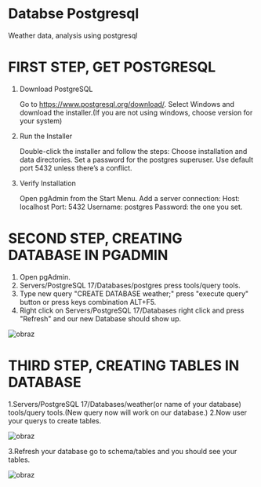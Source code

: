 # Databse Postgresql
Weather data, analysis using postgresql

# FIRST STEP, GET POSTGRESQL
1. Download PostgreSQL

    Go to https://www.postgresql.org/download/.
    Select Windows and download the installer.(If you are not using windows, choose version for your system)

2. Run the Installer

    Double-click the installer and follow the steps:
        Choose installation and data directories.
        Set a password for the postgres superuser.
        Use default port 5432 unless there’s a conflict.

3. Verify Installation

    Open pgAdmin from the Start Menu.
    Add a server connection:
        Host: localhost
        Port: 5432
        Username: postgres
        Password: the one you set.

# SECOND STEP, CREATING DATABASE IN PGADMIN

1. Open pgAdmin.
2. Servers/PostgreSQL 17/Databases/postgres press tools/query tools.
3. Type new query "CREATE DATABASE weather;" press "execute query" button or press keys combination ALT+F5.
4. Right click on Servers/PostgreSQL 17/Databases right click and press "Refresh" and our new Database should show up.
   
![obraz](https://github.com/user-attachments/assets/042be10b-be29-4307-b293-5e9f18acdd1c)

# THIRD STEP, CREATING TABLES IN DATABASE

1.Servers/PostgreSQL 17/Databases/weather(or name of your database) tools/query tools.(New query now will work on our database.)
2.Now user your querys to create tables.

![obraz](https://github.com/user-attachments/assets/d99f9e51-4b3c-4172-9c50-cbca3df10533)

3.Refresh your database go to schema/tables and you should see your tables.

![obraz](https://github.com/user-attachments/assets/0a140f67-1e3b-492b-9591-7e21e31282a8)

